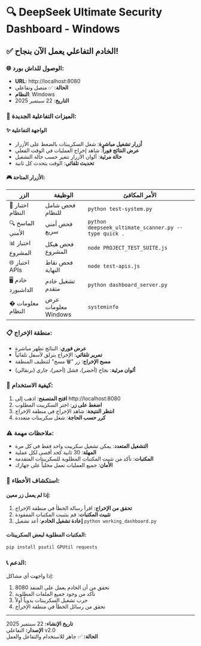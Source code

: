 # 🔍 DeepSeek Ultimate Security Dashboard - Windows

## ✅ الخادم التفاعلي يعمل الآن بنجاح!

### 🌐 الوصول للداش بورد:

- **URL**: http://localhost:8080
- **الحالة**: ✅ متصل وتفاعلي
- **النظام**: Windows
- **التاريخ**: 22 سبتمبر 2025

### 🚀 الميزات التفاعلية الجديدة:

#### ✨ الواجهة التفاعلية

- **أزرار تشغيل مباشرة**: شغل السكريبتات بالضغط على الأزرار
- **عرض النتائج فوراً**: شاهد إخراج العمليات في الوقت الفعلي
- **حالة مرئية**: ألوان الأزرار تتغير حسب حالة التشغيل
- **تحديث تلقائي**: الوقت يتحدث كل ثانية

#### 🎮 الأزرار المتاحة:

| الزر              | الوظيفة             | الأمر المكافئ                                        |
| ----------------- | ------------------- | ---------------------------------------------------- |
| 🧪 اختبار النظام  | فحص شامل للنظام     | `python test-system.py`                              |
| 🔍 الماسح الأمني  | فحص أمني سريع       | `python deepseek_ultimate_scanner.py --type quick .` |
| 📊 اختبار المشروع | فحص هيكل المشروع    | `node PROJECT_TEST_SUITE.js`                         |
| 🌐 اختبار APIs    | فحص نقاط النهاية    | `node test-apis.js`                                  |
| 🖥️ خادم الداشبورد | تشغيل خادم متقدم    | `python dashboard_server.py`                         |
| � معلومات النظام  | عرض معلومات Windows | `systeminfo`                                         |

### 📋 منطقة الإخراج:

- **عرض فوري**: النتائج تظهر مباشرة
- **تمرير تلقائي**: الإخراج ينزلق لأسفل تلقائياً
- **مسح الإخراج**: زر "🗑️ مسح" لتنظيف المنطقة
- **ألوان مرئية**: نجاح (أخضر)، فشل (أحمر)، جاري (برتقالي)

### 🔧 كيفية الاستخدام:

1. **افتح المتصفح**: اذهب إلى http://localhost:8080
2. **اضغط على زر**: اختر السكريبت المطلوب
3. **انتظر النتيجة**: شاهد الإخراج في منطقة الإخراج
4. **كرر حسب الحاجة**: شغل سكريبتات متعددة

### ⚠️ ملاحظات مهمة:

- **التشغيل المتعدد**: يمكن تشغيل سكريبت واحد فقط في كل مرة
- **المهلة**: 30 ثانية كحد أقصى لكل عملية
- **المكتبات**: تأكد من تثبيت المكتبات المطلوبة للسكريبتات المتقدمة
- **الأمان**: جميع العمليات تعمل محلياً على جهازك

### 🔧 استكشاف الأخطاء:

#### إذا لم يعمل زر معين:

1. **تحقق من الإخراج**: اقرأ رسالة الخطأ في منطقة الإخراج
2. **تثبيت المكتبات**: قم بتثبيت المكتبات المفقودة
3. **إعادة تشغيل الخادم**: أعد تشغيل `python working_dashboard.py`

#### المكتبات المطلوبة لبعض السكريبتات:

```cmd
pip install psutil GPUtil requests
```

### 📞 الدعم:

إذا واجهت أي مشاكل:

1. تحقق من أن الخادم يعمل على المنفذ 8080
2. تأكد من وجود جميع الملفات المطلوبة
3. جرب تشغيل السكريبتات يدوياً أولاً
4. تحقق من رسائل الخطأ في منطقة الإخراج

---

**تاريخ الإنشاء:** 22 سبتمبر 2025  
**الإصدار:** التفاعلي v2.0  
**الحالة:** ✅ جاهز للاستخدام والتفاعل والعمل
